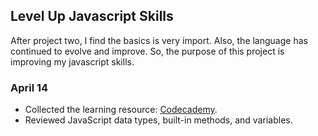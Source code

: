 ## Level Up Javascript Skills

After project two, I find the basics is very import. Also, the language has continued to evolve and improve. So, the purpose of this project is improving my javascript skills.

### April 14

- Collected the learning resource: [Codecademy](https://www.codecademy.com/learn).
- Reviewed JavaScript data types, built-in methods, and variables.

